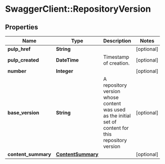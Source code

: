 # SwaggerClient::RepositoryVersion

## Properties
Name | Type | Description | Notes
------------ | ------------- | ------------- | -------------
**pulp_href** | **String** |  | [optional] 
**pulp_created** | **DateTime** | Timestamp of creation. | [optional] 
**number** | **Integer** |  | [optional] 
**base_version** | **String** | A repository version whose content was used as the initial set of content for this repository version | [optional] 
**content_summary** | [**ContentSummary**](ContentSummary.md) |  | [optional] 


